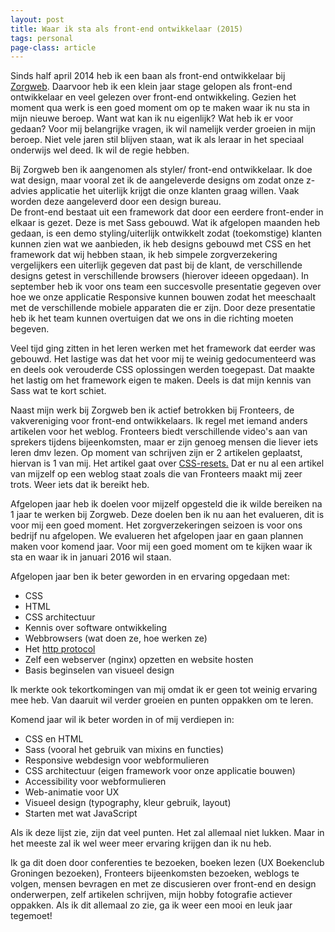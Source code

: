 ```yaml
---
layout: post
title: Waar ik sta als front-end ontwikkelaar (2015)
tags: personal
page-class: article
---
```


<p>
    Sinds half april 2014 heb ik een baan als front-end ontwikkelaar bij <a href="http://www.zorgweb.nl">Zorgweb</a>. Daarvoor heb ik een klein jaar stage gelopen als front-end ontwikkelaar en veel gelezen over front-end ontwikkeling. Gezien het moment qua werk is een goed moment om op te maken waar ik nu sta in mijn nieuwe beroep. Want wat kan ik nu eigenlijk? Wat heb ik er voor gedaan? Voor mij belangrijke vragen, ik wil namelijk verder groeien in mijn beroep. Niet vele jaren stil blijven staan, wat ik als leraar in het speciaal onderwijs wel deed. Ik wil de regie hebben.
</p>

<p>
    Bij Zorgweb ben ik aangenomen als styler/ front-end ontwikkelaar. Ik doe wat design, maar vooral zet ik de aangeleverde designs om zodat onze z-advies applicatie het uiterlijk krijgt die onze klanten graag willen. Vaak worden deze aangeleverd door een design bureau.
  <br />
  De front-end bestaat uit een framework dat door een eerdere front-ender in elkaar is gezet. Deze is met Sass gebouwd. Wat ik afgelopen maanden heb gedaan, is een demo styling/uiterlijk ontwikkelt zodat (toekomstige) klanten kunnen zien wat we aanbieden, ik heb designs gebouwd met CSS en het framework dat wij hebben staan, ik heb simpele zorgverzekering vergelijkers een uiterlijk gegeven dat past bij de klant, de verschillende designs getest in verschillende browsers (hierover ideeen opgedaan). In september heb ik voor ons team een succesvolle presentatie gegeven over hoe we onze applicatie Responsive kunnen bouwen zodat het meeschaalt met de verschillende mobiele apparaten die er zijn. Door deze presentatie heb ik het team kunnen overtuigen dat we ons in die richting moeten begeven.
</p>

<p>
    Veel tijd ging zitten in het leren werken met het framework dat eerder was gebouwd. Het lastige was dat het voor mij te weinig gedocumenteerd was en deels ook verouderde CSS oplossingen werden toegepast. Dat maakte het lastig om het framework eigen te maken. Deels is dat mijn kennis van Sass wat te kort schiet.
</p>

<p>
    Naast mijn werk bij Zorgweb ben ik actief betrokken bij Fronteers, de vakvereniging voor front-end ontwikkelaars. Ik regel met iemand anders artikelen voor het weblog. Fronteers biedt verschillende video's aan van sprekers tijdens bijeenkomsten, maar er zijn genoeg mensen die liever iets leren dmv lezen. Op moment van schrijven zijn er 2 artikelen geplaatst, hiervan is 1 van mij. Het artikel gaat over <a href="https://fronteers.nl/blog/2015/01/css-resets">CSS-resets.</a> Dat er nu al een artikel van mijzelf op een weblog staat zoals die van Fronteers maakt mij zeer trots. Weer iets dat ik bereikt heb.
</p>

<p>
    Afgelopen jaar heb ik doelen voor mijzelf opgesteld die ik wilde bereiken na 1 jaar te werken bij Zorgweb. Deze doelen ben ik nu aan het evalueren, dit is voor mij een goed moment. Het zorgverzekeringen seizoen is voor ons bedrijf nu afgelopen. We evalueren het afgelopen jaar en gaan plannen maken voor komend jaar. Voor mij een goed moment om te kijken waar ik sta en waar ik in januari 2016 wil staan.
</p>

<p>
    Afgelopen jaar ben ik beter geworden in en ervaring opgedaan met:
</p>

<ul>
    <li>CSS</li>
    <li>HTML</li>
    <li>CSS architectuur</li>
    <li>Kennis over software ontwikkeling</li>
    <li>Webbrowsers (wat doen ze, hoe werken ze)</li>
    <li>Het <a href="/2015/08/introduction-on-http.html">http protocol</a></li>
    <li>Zelf een webserver (nginx) opzetten en website hosten</li>
    <li>Basis beginselen van visueel design</li>
</ul>

<p>
    Ik merkte ook tekortkomingen van mij omdat ik er geen tot weinig ervaring mee heb. Van daaruit wil verder groeien en punten oppakken om te leren.
</p>

<p>
    Komend jaar wil ik beter worden in of mij verdiepen in:
</p>

<ul>
    <li>CSS en HTML</li>
    <li>Sass (vooral het gebruik van mixins en functies)</li>
    <li>Responsive webdesign voor webformulieren</li>
    <li>CSS architectuur (eigen framework voor onze applicatie bouwen)</li>
    <li>Accessibility voor webformulieren</li>
    <li>Web-animatie voor UX</li>
    <li>Visueel design (typography, kleur gebruik, layout)</li>
    <li>Starten met wat JavaScript</li>
</ul>

<p>
    Als ik deze lijst zie, zijn dat veel punten. Het zal allemaal niet lukken. Maar in het meeste zal ik wel weer meer ervaring krijgen dan ik nu heb.
</p>

<p>
    Ik ga dit doen door conferenties te bezoeken, boeken lezen (UX Boekenclub Groningen bezoeken), Fronteers bijeenkomsten bezoeken, weblogs te volgen, mensen bevragen en met ze discusieren over front-end en design onderwerpen, zelf artikelen schrijven, mijn hobby fotografie actiever oppakken. Als ik dit allemaal zo zie, ga ik weer een mooi en leuk jaar tegemoet!
</p>